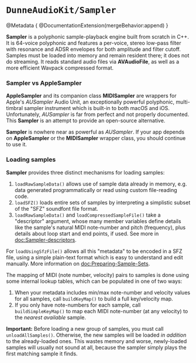 # ``DunneAudioKit/Sampler``
@Metadata {
    @DocumentationExtension(mergeBehavior:append) 
}

**Sampler** is a polyphonic sample-playback engine built from scratch in C++.  It is 64-voice polyphonic and features a per-voice, stereo low-pass filter with resonance and ADSR envelopes for both amplitude and filter cutoff. Samples must be loaded into memory and remain resident there; it does not do streaming.  It reads standard audio files via **AVAudioFile**, as well as a more efficient Wavpack compressed format.

### Sampler vs AppleSampler

**AppleSampler** and its companion class **MIDISampler** are wrappers for Apple's *AUSampler* Audio Unit, an exceptionally powerful polyphonic, multi-timbral sampler instrument which is built-in to both macOS and iOS. Unfortunately, *AUSampler* is far from perfect and not properly documented. This **Sampler** is an attempt to provide an open-source alternative.

**Sampler** is nowhere near as powerful as *AUSampler*. If your app depends on **AppleSampler** or the **MIDISampler** wrapper class, you should continue to use it.

### Loading samples
**Sampler** provides three distinct mechanisms for loading samples:

1. `loadRawSampleData()` allows use of sample data already in memory, e.g. data generated programmatically or read using custom file-reading code.
2. `loadSFZ()` loads entire sets of samples by interpreting a simplistic subset of the "SFZ" soundfont file format.
3. `loadRawSampleData()` and `loadCompressedSampleFile()` take a "descriptor" argument, whose many member variables define details like the sample's natural MIDI note-number and pitch (frequency), plus details about loop start and end points, if used. See more in <doc:Sampler-descriptors>.

For `loadUsingSfzFile()` allows all this "metadata" to be encoded in a SFZ file, using a simple plain-text format which is easy to understand and edit manually. More information on <doc:Preparing-Sample-Sets>. 

The mapping of MIDI (note number, velocity) pairs to samples is done using some internal lookup tables, which can be populated in one of two ways:

1. When your metadata includes min/max note-number and velocity values for all samples, call `buildKeyMap()` to build a full key/velocity map.
2. If you only have note-numbers for each sample, call `buildSimpleKeyMap()` to map each MIDI note-number (at any velocity) to the *nearest available* sample.

**Important:** Before loading a new group of samples, you must call `unloadAllSamples()`. Otherwise, the new samples will be loaded *in addition* to the already-loaded ones. This wastes memory and worse, newly-loaded samples will usually not sound at all, because the sampler simply plays the first matching sample it finds.
